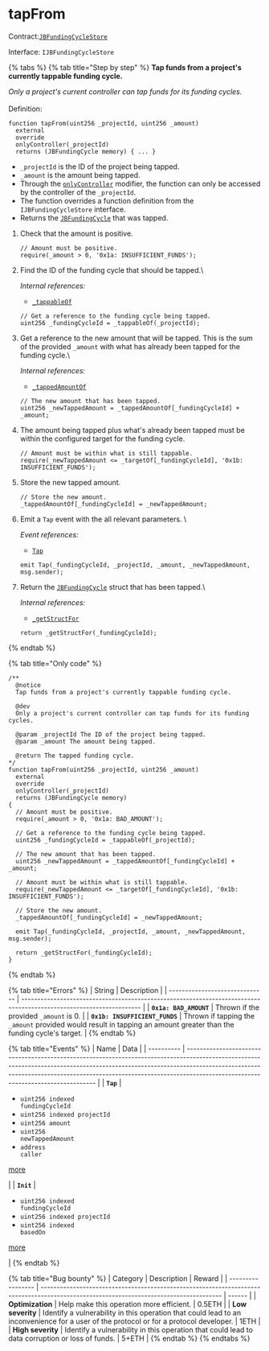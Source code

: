 # tapFrom

Contract:[`JBFundingCycleStore`](../)​‌

Interface: `IJBFundingCycleStore`

{% tabs %}
{% tab title="Step by step" %}
**Tap funds from a project's currently tappable funding cycle.**

_Only a project's current controller can tap funds for its funding cycles._\
\
Definition:

```solidity
function tapFrom(uint256 _projectId, uint256 _amount)
  external
  override
  onlyController(_projectId)
  returns (JBFundingCycle memory) { ... }
```

* `_projectId` is the ID of the project being tapped.
* `_amount` is the amount being tapped.
* Through the [`onlyController`](../../jbutility/modifiers/onlycontroller.md) modifier, the function can only be accessed by the controller of the `_projectId`. 
* The function overrides a function definition from the `IJBFundingCycleStore` interface.
* Returns the [`JBFundingCycle`](../../../data-structures/jbfundingcycle.md) that was tapped.



1.  Check that the amount is positive.

    ```solidity
    // Amount must be positive.
    require(_amount > 0, '0x1a: INSUFFICIENT_FUNDS');
    ```


2.  Find the ID of the funding cycle that should be tapped.\


    _Internal references:_

    * [`_tappableOf`](\_tappableof.md)

    ```solidity
    // Get a reference to the funding cycle being tapped.
    uint256 _fundingCycleId = _tappableOf(_projectId);
    ```


3.  Get a reference to the new amount that will be tapped. This is the sum of the provided `_amount` with what has already been tapped for the funding cycle.\


    _Internal references:_

    * [`_tappedAmountOf`](../properties/\_tappedamountof.md)

    ```solidity
    // The new amount that has been tapped.
    uint256 _newTappedAmount = _tappedAmountOf[_fundingCycleId] + _amount;
    ```


4.  The amount being tapped plus what's already been tapped must be within the configured target for the funding cycle.

    ```solidity
    // Amount must be within what is still tappable.
    require(_newTappedAmount <= _targetOf[_fundingCycleId], '0x1b: INSUFFICIENT_FUNDS');
    ```


5.  Store the new tapped amount.

    ```solidity
    // Store the new amount.
    _tappedAmountOf[_fundingCycleId] = _newTappedAmount;
    ```


6.  Emit a `Tap` event with the all relevant parameters. \


    _Event references:_

    * [`Tap`](../events/tap.md) 

    ```solidity
    emit Tap(_fundingCycleId, _projectId, _amount, _newTappedAmount, msg.sender);
    ```


7.  Return the [`JBFundingCycle`](../../../data-structures/jbfundingcycle.md) struct that has been tapped.\


    _Internal references:_

    * [`_getStructFor`](../read/\_getstructfor.md)

    ```solidity
    return _getStructFor(_fundingCycleId);
    ```
{% endtab %}

{% tab title="Only code" %}
```solidity
/** 
  @notice 
  Tap funds from a project's currently tappable funding cycle.

  @dev
  Only a project's current controller can tap funds for its funding cycles.

  @param _projectId The ID of the project being tapped.
  @param _amount The amount being tapped.

  @return The tapped funding cycle.
*/
function tapFrom(uint256 _projectId, uint256 _amount)
  external
  override
  onlyController(_projectId)
  returns (JBFundingCycle memory)
{
  // Amount must be positive.
  require(_amount > 0, '0x1a: BAD_AMOUNT');
  
  // Get a reference to the funding cycle being tapped.
  uint256 _fundingCycleId = _tappableOf(_projectId);

  // The new amount that has been tapped.
  uint256 _newTappedAmount = _tappedAmountOf[_fundingCycleId] + _amount;

  // Amount must be within what is still tappable.
  require(_newTappedAmount <= _targetOf[_fundingCycleId], '0x1b: INSUFFICIENT_FUNDS');

  // Store the new amount.
  _tappedAmountOf[_fundingCycleId] = _newTappedAmount;

  emit Tap(_fundingCycleId, _projectId, _amount, _newTappedAmount, msg.sender);

  return _getStructFor(_fundingCycleId);
}
```
{% endtab %}

{% tab title="Errors" %}
| String                         | Description                                                                                                         |
| ------------------------------ | ------------------------------------------------------------------------------------------------------------------- |
| **`0x1a: BAD_AMOUNT`**         | Thrown if the provided `_amount` is 0.                                                                              |
| **`0x1b: INSUFFICIENT_FUNDS`** | Thrown if tapping the `_amount` provided would result in tapping an amount greater than the funding cycle's target. |
{% endtab %}

{% tab title="Events" %}
| Name       | Data                                                                                                                                                                                                                                                                                         |
| ---------- | -------------------------------------------------------------------------------------------------------------------------------------------------------------------------------------------------------------------------------------------------------------------------------------------- |
| **`Tap`**  | <ul><li><code>uint256 indexed fundingCycleId</code> </li><li><code>uint256 indexed projectId</code> </li><li><code>uint256 amount</code> </li><li><code>uint256 newTappedAmount</code> </li><li><code>address caller</code></li></ul><p><code></code><a href="../events/tap.md">more</a></p> |
| **`Init`** | <ul><li><code>uint256 indexed fundingCycleId</code> </li><li><code>uint256 indexed projectId</code> </li><li><code>uint256 indexed basedOn</code></li></ul><p><a href="../events/init.md">more</a></p>                                                                                       |
{% endtab %}

{% tab title="Bug bounty" %}
| Category          | Description                                                                                                                            | Reward |
| ----------------- | -------------------------------------------------------------------------------------------------------------------------------------- | ------ |
| **Optimization**  | Help make this operation more efficient.                                                                                               | 0.5ETH |
| **Low severity**  | Identify a vulnerability in this operation that could lead to an inconvenience for a user of the protocol or for a protocol developer. | 1ETH   |
| **High severity** | Identify a vulnerability in this operation that could lead to data corruption or loss of funds.                                        | 5+ETH  |
{% endtab %}
{% endtabs %}
